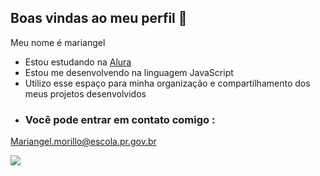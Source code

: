 ## Boas vindas ao meu perfil 💞

Meu nome é mariangel

- Estou estudando na [Alura](https:\\www.alura.pr.gov)
- Estou me desenvolvendo na linguagem JavaScript
- Utilizo esse espaço para minha organização e compartilhamento dos meus projetos desenvolvidos
- ### Você pode entrar em contato comigo :
Mariangel.morillo@escola.pr.gov.br


![](https://media.tenor.com/tzJLT_QujbYAAAAd/hollow-knight.gif)
